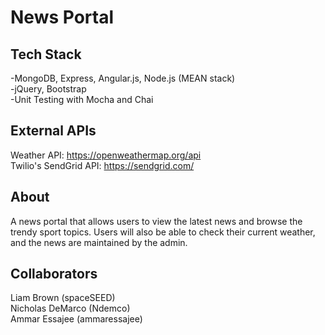 # News Portal
## Tech Stack
-MongoDB, Express, Angular.js, Node.js (MEAN stack)  
-jQuery, Bootstrap  
-Unit Testing with Mocha and Chai  
## External APIs
Weather API: https://openweathermap.org/api  
Twilio's SendGrid API: https://sendgrid.com/  
## About
A news portal that allows users to view the latest news and browse the trendy sport topics. Users will also be able to check their current weather, and the news are maintained by the admin.
## Collaborators 
Liam Brown (spaceSEED)  
Nicholas DeMarco (Ndemco)  
Ammar Essajee (ammaressajee)  
